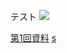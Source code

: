 
テスト
<img src="https://latex.codecogs.com/gif.latex?\iint_{D}&space;dxdy" />

[第1回資料](https://github.com/masataka123/class/blob/master/2020_autumn/materials/1_多変数の連続写像.pdf) 
[s](https://masataka123.github.io/math/blob/master/0_中間レポート_仮.pdf)
